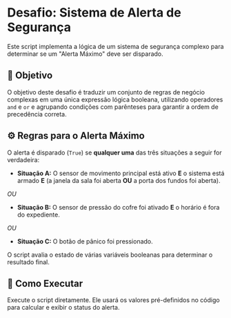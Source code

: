 # Desafio: Sistema de Alerta de Segurança

Este script implementa a lógica de um sistema de segurança complexo para determinar se um "Alerta Máximo" deve ser disparado.

## 🎯 Objetivo

O objetivo deste desafio é traduzir um conjunto de regras de negócio complexas em uma única expressão lógica booleana, utilizando operadores `and` e `or` e agrupando condições com parênteses para garantir a ordem de precedência correta.

## ⚙️ Regras para o Alerta Máximo

O alerta é disparado (`True`) se **qualquer uma** das três situações a seguir for verdadeira:

-   **Situação A:** O sensor de movimento principal está ativo **E** o sistema está armado **E** (a janela da sala foi aberta **OU** a porta dos fundos foi aberta).

*OU*

-   **Situação B:** O sensor de pressão do cofre foi ativado **E** o horário é fora do expediente.

*OU*

-   **Situação C:** O botão de pânico foi pressionado.

O script avalia o estado de várias variáveis booleanas para determinar o resultado final.

## 🚀 Como Executar

Execute o script diretamente. Ele usará os valores pré-definidos no código para calcular e exibir o status do alerta.